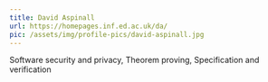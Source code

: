 ```yaml
---
title: David Aspinall
url: https://homepages.inf.ed.ac.uk/da/
pic: /assets/img/profile-pics/david-aspinall.jpg
---
```

Software security and privacy, Theorem proving, Specification and verification
